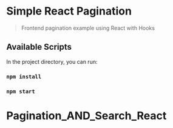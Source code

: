 # Simple React Pagination

> Frontend pagination example using React with Hooks

## Available Scripts

In the project directory, you can run:

### `npm install`

### `npm start`
# Pagination_AND_Search_React
